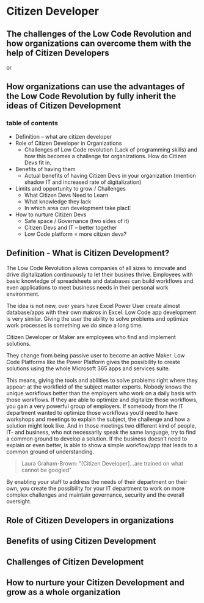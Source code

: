 # Citizen Developer
## The challenges of the Low Code Revolution and how organizations can overcome them with the help of Citizen Developers
or
## How organizations can use the advantages of the Low Code Revolution by fully inherit the ideas of Citizen Development

### table of contents
- Definition – what are citizen developer
- Role of Citizen Developer in Organizations
  - Challenges of Low Code revolution (Lack of programming skills) and how this becomes a challenge for organizations. How do Citizen Devs fit in.
- Benefits of having them
  - Actual benefits of having Citizen Devs in your organization (mention shadow IT and increased rate of digitalization)
- Limits and opportunity to grow / Challenges
  - What Citizen Devs Need to Learn
  - What knowledge they lack	
  - In which area can development take placE
- How to nurture Citizen Devs
  - Safe space / Governance (two sides of it)
  - Citizen Devs and IT – better together
  - Low Code platform = more citizen devs?

## Definition - What is Citizen Development?
The Low Code Revolution allows companies of all sizes to innovate and drive digitalization continuously to let their busines thrive. Employees with basic knowledge of spreadsheets and databases can build workflows and even applications to meet business needs in their personal work environment. 

The idea is not new, over years have Excel Power User create almost database/apps with their own makros in Excel. Low Code app development is very similar. Giving the user the ability to solve problems and optimize work processes is something we do since a long time.

Citizen Developer or Maker are employees who find and implement solutions. 

They change from being passive user to become an active Maker. Low Code Platforms like the Power Platform gives the possibility to create solutions using the whole Microsoft 365 apps and services suite.

This means, giving the tools and abilities to solve problems right where they appear: at the workfield of the subject matter experts. Nobody knows the unique workflows better than the employers who work on a daily basis with those workflows. If they are able to optimize and digitalize those workflows, you gain a very powerful group of employers. If somebody from the IT department wanted to optimize those workflows you’d need to have workshops and meetings to explain the subject, the challenge and how a solution might look like. And in those meetings two different kind of people, IT- and business, who not necessarily speak the same language, try to find a common ground to develop a solution. If the business doesn’t need to explain or even better, is able to show a simple workflow/app that leads to a common ground of understanding. 

>Laura Graham-Brown: "[Citizen Developer]…are trained on what cannot be googled"

By enabling your staff to address the needs of their department on their own, you create the possibility for your IT department to work on more complex challenges and maintain governance, security and the overall oversight. 

## Role of Citizen Developers in organizations

## Benefits of using Citizen Development

## Challenges of Citizen Development

## How to nurture your Citizen Development and grow as a whole organization
